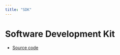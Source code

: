 ```yaml
---
title: "SDK"
---
```


# Software Development Kit

- [Source code](https://github.com/entropyxyz/entropy-js)
